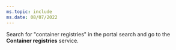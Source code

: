 ```yaml
---
ms.topic: include
ms.date: 08/07/2022
---
```


Search for "container registries" in the portal search and go to the **Container registries** service.
